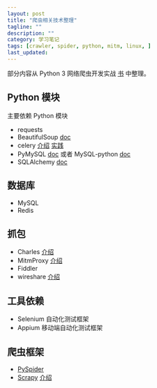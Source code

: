 ```yaml
---
layout: post
title: "爬虫相关技术整理"
tagline: ""
description: ""
category: 学习笔记
tags: [crawler, spider, python, mitm, linux, ]
last_updated:
---
```


部分内容从 Python 3 网络爬虫开发实战 [书](https://germey.gitbooks.io/python3webspider/content/) 中整理。

## Python 模块

主要依赖 Python 模块

- requests
- BeautifulSoup [doc](https://www.crummy.com/software/BeautifulSoup/bs4/doc.zh/)
- celery [介绍](/post/2017/04/celery-introduction.html) [实践](/post/2017/05/celery-best-practice.html)
- PyMySQL [doc](https://pypi.org/project/PyMySQL/) 或者 MySQL-python [doc](https://pypi.org/project/MySQL-python/)
- SQLAlchemy [doc](https://www.sqlalchemy.org/)

## 数据库

- MySQL
- Redis

## 抓包

- Charles [介绍](/post/2017/11/charles-installation-under-linux.html)
- MitmProxy [介绍](/post/2017/02/mitmproxy.html)
- Fiddler
- wireshare [介绍](/post/2018/01/wireshark.html)

## 工具依赖

- Selenium 自动化测试框架
- Appium 移动端自动化测试框架

## 爬虫框架

- [PySpider](https://github.com/binux/pyspider)
- [Scrapy](https://github.com/scrapy/scrapy) [介绍](/post/2017/04/scrapy-introduction.html)

